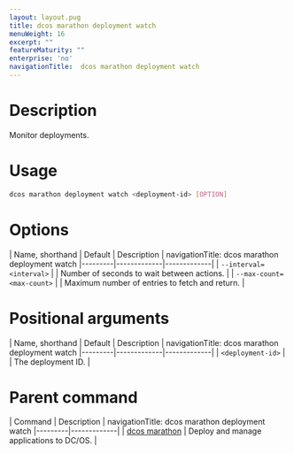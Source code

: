 ```yaml
---
layout: layout.pug
title: dcos marathon deployment watch
menuWeight: 16
excerpt: ""
featureMaturity: ""
enterprise: 'no'
navigationTitle:  dcos marathon deployment watch
---
```


<!-- This source repo for this topic is https://github.com/dcos/dcos-docs -->


# Description
Monitor deployments.

# Usage

```bash
dcos marathon deployment watch <deployment-id> [OPTION]
```

# Options

| Name, shorthand | Default | Description |
navigationTitle:  dcos marathon deployment watch
|---------|-------------|-------------|
| `--interval=<interval>`   |             | Number of seconds to wait between actions. |
| `--max-count=<max-count>`   |             | Maximum number of entries to fetch and return. |


# Positional arguments

| Name, shorthand | Default | Description |
navigationTitle:  dcos marathon deployment watch
|---------|-------------|-------------|
| `<deployment-id>`   |             |  The deployment ID. |

# Parent command

| Command | Description |
navigationTitle:  dcos marathon deployment watch
|---------|-------------|
| [dcos marathon](/docs/1.10/cli/command-reference/dcos-marathon/) | Deploy and manage applications to DC/OS. |

<!-- # Examples -->

